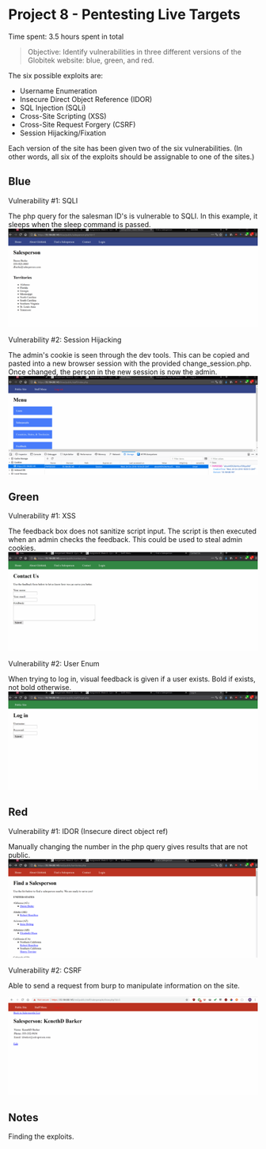 # Project 8 - Pentesting Live Targets

Time spent: 3.5 hours spent in total

> Objective: Identify vulnerabilities in three different versions of the Globitek website: blue, green, and red.

The six possible exploits are:
* Username Enumeration
* Insecure Direct Object Reference (IDOR)
* SQL Injection (SQLi)
* Cross-Site Scripting (XSS)
* Cross-Site Request Forgery (CSRF)
* Session Hijacking/Fixation

Each version of the site has been given two of the six vulnerabilities. (In other words, all six of the exploits should be assignable to one of the sites.)

## Blue

Vulnerability #1: SQLI

The php query for the salesman ID's is vulnerable to SQLI.  In this example, it sleeps when the sleep command is passed.
![alt](blueSQLI.gif)


Vulnerability #2: Session Hijacking

The admin's cookie is seen through the dev tools.  This can be copied and pasted into a new browser session with the provided change_session.php.  Once changed, the person in the new session is now the admin.
![alt](blueSessionHijacking.gif)

## Green

Vulnerability #1: XSS

The feedback box does not sanitize script input.  The script is then executed when an admin checks the feedback.  This could be used to steal admin cookies.
![alt](greenXSS.gif)

Vulnerability #2: User Enum

When trying to log in, visual feedback is given if a user exists.  Bold if exists, not bold otherwise.
![alt](greenUSEREnum.gif)

## Red

Vulnerability #1: IDOR (Insecure direct object ref)

Manually changing the number in the php query gives results that are not public.
![alt](redIDOR.gif)

Vulnerability #2: CSRF

Able to send a request from burp to manipulate information on the site.

![alt](redCSRF.gif)


## Notes

Finding the exploits.

